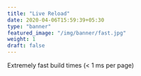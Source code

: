 ```yaml
---
title: "Live Reload"
date: 2020-04-06T15:59:39+05:30
type: "banner"
featured_image: "/img/banner/fast.jpg"
weight: 1
draft: false
---
```


Extremely fast build times (< 1 ms per page)